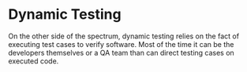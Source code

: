 # Dynamic Testing

On the other side of the spectrum, dynamic testing relies on the fact of executing test cases to verify software. Most of the time it can be the developers themselves or a QA team than can direct testing cases on executed code.
